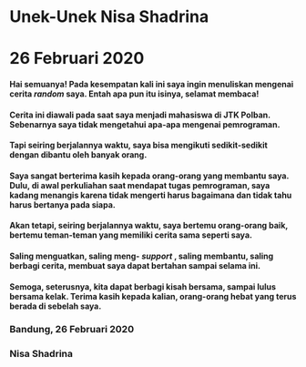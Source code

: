 # Unek-Unek Nisa Shadrina

# 26 Februari 2020

#### Hai semuanya! Pada kesempatan kali ini saya ingin menuliskan mengenai cerita _random_ saya. Entah apa pun itu isinya, selamat membaca!
#### Cerita ini diawali pada saat saya menjadi mahasiswa di JTK Polban. Sebenarnya saya tidak mengetahui apa-apa mengenai pemrograman.
#### Tapi seiring berjalannya waktu, saya bisa mengikuti sedikit-sedikit dengan dibantu oleh banyak orang.
#### Saya sangat berterima kasih kepada orang-orang yang membantu saya. Dulu, di awal perkuliahan saat mendapat tugas pemrograman, saya kadang menangis karena tidak mengerti harus bagaimana dan tidak tahu harus bertanya pada siapa.
#### Akan tetapi, seiring berjalannya waktu, saya bertemu orang-orang baik, bertemu teman-teman yang memiliki cerita sama seperti saya.
#### Saling menguatkan, saling meng- _support_ , saling membantu, saling berbagi cerita, membuat saya dapat bertahan sampai selama ini.
#### Semoga, seterusnya, kita dapat berbagi kisah bersama, sampai lulus bersama kelak. Terima kasih kepada kalian, orang-orang hebat yang terus berada di sebelah saya.

### Bandung, 26 Februari 2020



### Nisa Shadrina